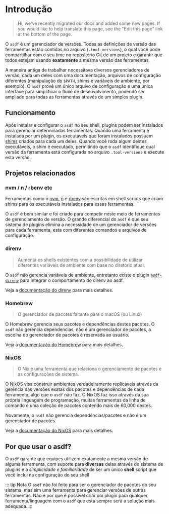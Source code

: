 # Introdução

> Hi, we've recently migrated our docs and added some new pages. If you would like to help translate this page, see the "Edit this page" link at the bottom of the page.

O `asdf` é um gerenciador de versões. Todas as definições de versão das ferramentas estão contidas no arquivo (`.tool-versions`), o qual você pode compartilhar com o seu time no repositório Git de um projeto e garantir que todos estejam usando **exatamente** a mesma versão das ferramentas.

A maneira antiga de trabalhar necessitava diversos gerenciadores de versão, cada um deles com uma documentação, arquivos de configuração diferentes (manipulação do `$PATH`, shims e variáveis de ambiente, por exemplo). O `asdf` provê um único arquivo de configuração e uma única interface para simplificar o fluxo de desenvolvimento, podendo ser ampliado para todas as ferramentas através de um simples plugin.

## Funcionamento

Após instalar e configurar o `asdf` no seu shell, plugins podem ser instalados para gerenciar determinadas ferramentas. Quando uma ferramenta é instalada por um plugin, os executáveis que foram instalados possuem [shims](<https://en.wikipedia.org/wiki/Shim_(computing)>) criados para cada um deles. Quando você roda algum destes executáveis, o shim é executado, permitindo que o `asdf` identifique qual versão da ferramenta está configurada no arquivo `.tool-versions` e execute esta versão.

## Projetos relacionados

### nvm / n / rbenv etc

Ferramentas como o [nvm](https://github.com/nvm-sh/nvm), [n](https://github.com/tj/n) e [rbenv](https://github.com/rbenv/rbenv) são escritas em shell scripts que criam shims para os executáveis instalados para essas ferramentas.

O `asdf` é bem similar e foi criado para competir neste meio de ferramentas de gerenciamento de versão. O grande diferencial do `asdf` é que seu sistema de plugins elimina a necessidade de um gerenciador de versões para cada ferramenta, esta com diferentes comandos e arquivos de configuração.

<!-- ### pyenv

TODO: someone with Python background expand on this

`asdf` has some similarities to `pyenv` but is missing some key features. The `asdf` team is looking at introducing some of these `pyenv` specific features, though no roadmap or timeline is available. -->

### direnv

> Aumenta os shells existentes com a possibilidade de utilizar diferentes variáveis de ambiente com base no diretório atual.

O `asdf` não gerencia variáveis de ambiente, entretanto existe o plugin [`asdf-direnv`](https://github.com/asdf-community/asdf-direnv) para integrar o comportamento do direnv ao asdf.

Veja a [documentação do direnv](https://direnv.net/) para mais detalhes.

### Homebrew

> O gerenciador de pacotes faltante para o macOS (ou Linux)

O Homebrew gerencia seus pacotes e dependências destes pacotes. O `asdf` não gerencia dependencias, não é um gerenciador de pacotes, a escolha do gerenciador de pacotes é reservada ao usuário.

Veja a [documentação do Homebrew](https://brew.sh/) para mais detalhes.

### NixOS

> O Nix é uma ferramenta que relaciona o gerenciamento de pacotes e as configurações de sistema.

O NixOS visa construir ambientes verdadeiramente replicáveis através da gerência das versões exatas dos pacotes e dependências de cada ferramenta, algo que o `asdf` não faz. O NixOS faz isso através da sua própria linguagem de programação, muitas ferramentas da linha de comando e uma coleção de pacotes contendo mais de 60,000 destes.

Novamente, o `asdf` não gerencia dependências/pacotes e não é um gerenciador de pacotes.

Veja a [documentação do NixOS](https://nixos.org/guides/how-nix-works.html) para mais detalhes.

## Por que usar o asdf?

O `asdf` garante que equipes utilizem exatamente a mesma versão de alguma ferramenta, com suporte para **diversas** delas através do sistema de plugins e a _simplicidade e familiaridade_ de ser um único **shell** script que você inclui na configuração do seu shell

::: tip Nota
O `asdf` não foi feito para ser o gerenciador de pacotes do seu sistema, mas sim uma ferramenta para gerenciar versões de outras ferramentas. Não é por que é possível criar um plugin para qualquer ferramenta/linguagem com o `asdf` que esta sempre será a solução mais adequada.
:::
